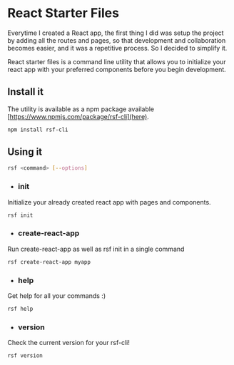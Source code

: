 # React Starter Files
Everytime I created a React app, the first thing I did was setup the project by adding all the routes and pages, so that development and collaboration becomes easier, and it was a repetitive process. So I decided to simplify it.

React starter files is a command line utility that allows you to initialize your react app with your preferred components before you begin development.

## Install it

The utility is available as a npm package available [https://www.npmjs.com/package/rsf-cli](here). 
```bash
npm install rsf-cli
```

## Using it
```bash
rsf <command> [--options]
```

- ### init
Initialize your already created react app with pages and components.
```bash
rsf init
```

- ### create-react-app
Run create-react-app as well as rsf init in a single command
```bash
rsf create-react-app myapp
```

- ### help
Get help for all your commands :)
```bash
rsf help
```

- ### version
Check the current version for your rsf-cli!
```bash
rsf version
```